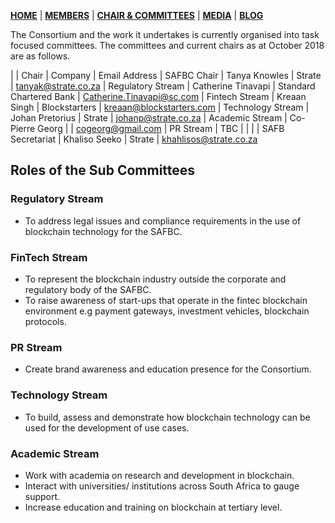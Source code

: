 [**HOME**](https://springblock.github.io/website/) | [**MEMBERS**](https://springblock.github.io/website/members/) | [**CHAIR & COMMITTEES**](https://springblock.github.io/website/committees/) | [**MEDIA**](https://springblock.github.io/website/media/) | [**BLOG**](https://springblock.github.io/website/blog/)

The Consortium and the work it undertakes is currently organised into task focused committees. 
The committees and current chairs as at October 2018 are as follows.

| | Chair | Company | Email Address
| SAFBC Chair | Tanya Knowles | Strate | tanyak@strate.co.za
| Regulatory Stream | Catherine Tinavapi | Standard Chartered Bank | Catherine.Tinavapi@sc.com
| Fintech Stream | Kreaan Singh | Blockstarters | kreaan@blockstarters.com 
| Technology Stream | Johan Pretorius | Strate | johanp@strate.co.za
| Academic Stream | Co-Pierre Georg | | cogeorg@gmail.com 
| PR Stream | TBC | | |
| SAFB Secretariat | Khaliso Seeko | Strate | khahlisos@strate.co.za

## Roles of the Sub Committees

### Regulatory Stream

  * To address legal issues and compliance requirements in the use of blockchain technology for the SAFBC.

### FinTech Stream

  * To represent the blockchain industry outside the corporate and regulatory body of the SAFBC.
  * To raise awareness of start-ups that operate in the fintec blockchain environment e.g payment gateways, investment vehicles, blockchain protocols.

### PR Stream

  * Create brand awareness and education presence for the Consortium.

### Technology Stream

  * To build, assess and demonstrate how blockchain technology can be used for the development of use cases.

### Academic Stream

  * Work with academia on research and  development in blockchain.
  * Interact with universities/ institutions across South Africa to gauge support.
  * Increase education and training on blockchain at tertiary level.
